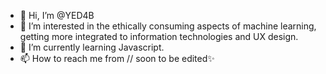 - 👋 Hi, I’m @YED4B
- 👀 I’m interested in the ethically consuming aspects of machine learning, getting more integrated to information technologies and UX design.
- 🌱 I’m currently learning Javascript.
- 📫 How to reach me from // soon to be edited✨ 
<!---
YED4B/YED4B is a ✨ special ✨ repository because its `README.md` (this file) appears on your GitHub profile.
You can click the Preview link to take a look at your changes.
--->
